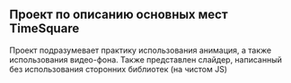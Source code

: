 ## Проект по описанию основных мест TimeSquare

Проект подразумевает практику использования анимация, а также использования видео-фона.
Также представлен слайдер, написанный без использования сторонних библиотек (на чистом JS)